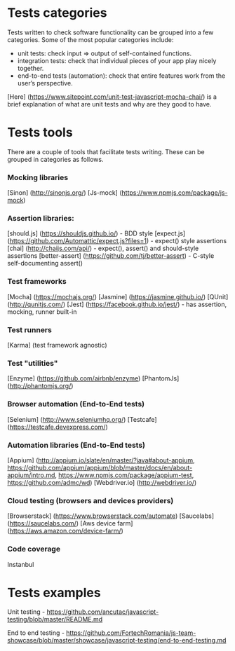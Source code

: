 # Tests categories

Tests written to check software functionality can be grouped into a few categories. Some of the most popular categories include:

* unit tests: check input => output of self-contained functions.
* integration tests: check that individual pieces of your app play nicely together.
* end-to-end tests (automation): check that entire features work from the user’s perspective.

[Here] (https://www.sitepoint.com/unit-test-javascript-mocha-chai/) is a brief explanation of what are unit tests and why are they good to have. 

# Tests tools

There are a couple of tools that facilitate tests writing. These can be grouped in categories as follows.

### Mocking libraries
[Sinon] (http://sinonjs.org/)
[Js-mock] (https://www.npmjs.com/package/js-mock)

### Assertion libraries: 
[should.js] (https://shouldjs.github.io/) - BDD style 
[expect.js] (https://github.com/Automattic/expect.js?files=1) - expect() style assertions
[chai] (http://chaijs.com/api/) - expect(), assert() and should-style assertions
[better-assert] (https://github.com/tj/better-assert) - C-style self-documenting assert()

### Test frameworks
[Mocha] (https://mochajs.org/) 
[Jasmine] (https://jasmine.github.io/)
[QUnit] (http://qunitjs.com/)
[Jest] (https://facebook.github.io/jest/) - has assertion, mocking, runner built-in

### Test runners
[Karma] (test framework agnostic)

### Test "utilities"
[Enzyme] (https://github.com/airbnb/enzyme)
[PhantomJs] (http://phantomjs.org/)

### Browser automation (End-to-End tests)
[Selenium] (http://www.seleniumhq.org/)
[Testcafe] (https://testcafe.devexpress.com/)

### Automation libraries (End-to-End tests)
[Appium] (http://appium.io/slate/en/master/?java#about-appium, https://github.com/appium/appium/blob/master/docs/en/about-appium/intro.md, https://www.npmjs.com/package/appium-test, https://github.com/admc/wd)
[Webdriver.io] (http://webdriver.io/)

### Cloud testing (browsers and devices providers)
[Browserstack] (https://www.browserstack.com/automate)
[Saucelabs] (https://saucelabs.com/)
[Aws device farm] (https://aws.amazon.com/device-farm/)

### Code coverage
Instanbul

# Tests examples

Unit testing - https://github.com/ancutac/javascript-testing/blob/master/README.md

End to end testing - https://github.com/FortechRomania/js-team-showcase/blob/master/showcase/javascript-testing/end-to-end-testing.md
